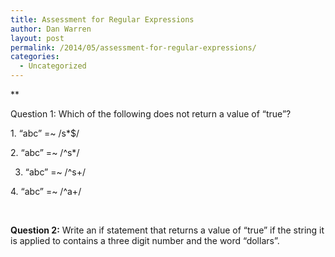 ```yaml
---
title: Assessment for Regular Expressions
author: Dan Warren
layout: post
permalink: /2014/05/assessment-for-regular-expressions/
categories:
  - Uncategorized
---
```

**</p> 
Question 1: </strong>Which of the following does not return a value of &#8220;true&#8221;?

1. &#8220;abc&#8221; =~ /s*$/

2. &#8220;abc&#8221; =~ /^s*/

3. &#8220;abc&#8221; =~ /^s+/

4. &#8220;abc&#8221; =~ /^a+/

&nbsp;

**Question 2:** Write an if statement that returns a value of &#8220;true&#8221; if the string it is applied to contains a three digit number and the word &#8220;dollars&#8221;.